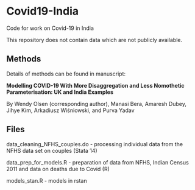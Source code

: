 # Covid19-India

Code for work on Covid-19 in India

This repository does not contain data which are not publicly available.


## Methods
Details of methods can be found in manuscript:

**Modelling COVID-19 With More Disaggregation and Less Nomothetic Parameterisation: UK and India Examples**

By Wendy Olsen (corresponding author), Manasi Bera, Amaresh Dubey, Jihye Kim, Arkadiusz Wiśniowski, and Purva Yadav



## Files
data_cleaning_NFHS_couples.do - processing individual data from the NFHS data set on couples (Stata 14)

data_prep_for_models.R - preparation of data from NFHS, Indian Census 2011 and data on deaths due to Covid (R)

models_stan.R - models in rstan 
 

